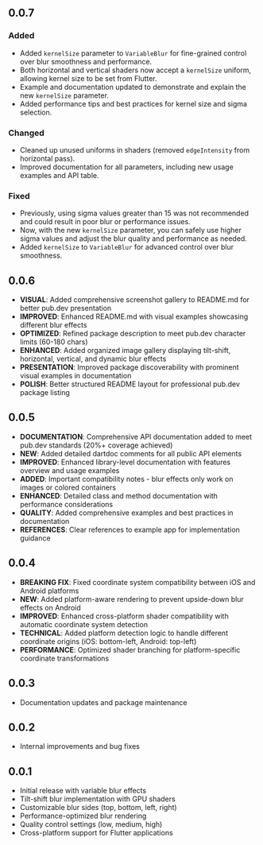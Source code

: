 ## 0.0.7

### Added
- Added `kernelSize` parameter to `VariableBlur` for fine-grained control over blur smoothness and performance.
- Both horizontal and vertical shaders now accept a `kernelSize` uniform, allowing kernel size to be set from Flutter.
- Example and documentation updated to demonstrate and explain the new `kernelSize` parameter.
- Added performance tips and best practices for kernel size and sigma selection.

### Changed
- Cleaned up unused uniforms in shaders (removed `edgeIntensity` from horizontal pass).
- Improved documentation for all parameters, including new usage examples and API table.

### Fixed
- Previously, using sigma values greater than 15 was not recommended and could result in poor blur or performance issues.
- Now, with the new `kernelSize` parameter, you can safely use higher sigma values and adjust the blur quality and performance as needed.
- Added `kernelSize` to `VariableBlur` for advanced control over blur smoothness.

## 0.0.6

- **VISUAL**: Added comprehensive screenshot gallery to README.md for better pub.dev presentation
- **IMPROVED**: Enhanced README.md with visual examples showcasing different blur effects
- **OPTIMIZED**: Refined package description to meet pub.dev character limits (60-180 chars)
- **ENHANCED**: Added organized image gallery displaying tilt-shift, horizontal, vertical, and dynamic blur effects
- **PRESENTATION**: Improved package discoverability with prominent visual examples in documentation
- **POLISH**: Better structured README layout for professional pub.dev package listing

## 0.0.5
- **DOCUMENTATION**: Comprehensive API documentation added to meet pub.dev standards (20%+ coverage achieved)
- **NEW**: Added detailed dartdoc comments for all public API elements
- **IMPROVED**: Enhanced library-level documentation with features overview and usage examples
- **ADDED**: Important compatibility notes - blur effects only work on images or colored containers
- **ENHANCED**: Detailed class and method documentation with performance considerations
- **QUALITY**: Added comprehensive examples and best practices in documentation
- **REFERENCES**: Clear references to example app for implementation guidance

## 0.0.4

- **BREAKING FIX**: Fixed coordinate system compatibility between iOS and Android platforms
- **NEW**: Added platform-aware rendering to prevent upside-down blur effects on Android
- **IMPROVED**: Enhanced cross-platform shader compatibility with automatic coordinate system detection
- **TECHNICAL**: Added platform detection logic to handle different coordinate origins (iOS: bottom-left, Android: top-left)
- **PERFORMANCE**: Optimized shader branching for platform-specific coordinate transformations

## 0.0.3

- Documentation updates and package maintenance

## 0.0.2

- Internal improvements and bug fixes

## 0.0.1

- Initial release with variable blur effects
- Tilt-shift blur implementation with GPU shaders
- Customizable blur sides (top, bottom, left, right)
- Performance-optimized blur rendering
- Quality control settings (low, medium, high)
- Cross-platform support for Flutter applications
